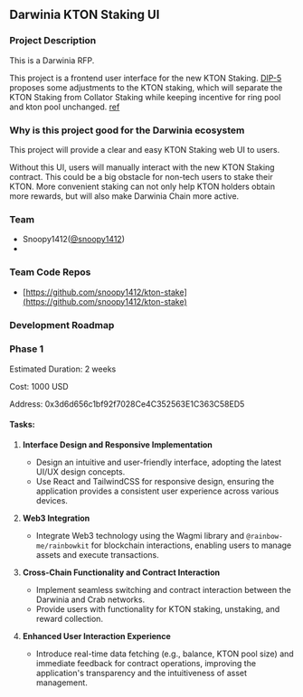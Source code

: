 ## Darwinia KTON Staking UI

### Project Description

This is a Darwinia RFP.

This project is a frontend user interface for the new KTON Staking. [DIP-5](https://github.com/darwinia-network/DIPs/pull/15) proposes some adjustments to the KTON staking, which will separate the KTON Staking from Collator Staking while keeping incentive for ring pool and kton pool unchanged. [ref](https://github.com/orgs/darwinia-network/discussions/1393)

### **Why is this project good for the Darwinia ecosystem**

This project will provide a clear and easy KTON Staking web UI to users.

Without this UI, users will manually interact with the new KTON Staking contract. This could be a big obstacle for non-tech users to stake their KTON. More convenient staking can not only help KTON holders obtain more rewards, but will also make Darwinia Chain more active.

### Team

- Snoopy1412([@snoopy1412](https://github.com/snoopy1412))
-

### Team Code Repos

- [https://github.com/snoopy1412/kton-stake](https://github.com/snoopy1412/kton-stake)

### Development Roadmap

### **Phase 1**

Estimated Duration: 2 weeks

Cost: 1000 USD

Address: 0x3d6d656c1bf92f7028Ce4C352563E1C363C58ED5

#### Tasks:

1. **Interface Design and Responsive Implementation**

   - Design an intuitive and user-friendly interface, adopting the latest UI/UX design concepts.
   - Use React and TailwindCSS for responsive design, ensuring the application provides a consistent user experience across various devices.

2. **Web3 Integration**

   - Integrate Web3 technology using the Wagmi library and `@rainbow-me/rainbowkit` for blockchain interactions, enabling users to manage assets and execute transactions.

3. **Cross-Chain Functionality and Contract Interaction**

   - Implement seamless switching and contract interaction between the Darwinia and Crab networks.
   - Provide users with functionality for KTON staking, unstaking, and reward collection.

4. **Enhanced User Interaction Experience**
   - Introduce real-time data fetching (e.g., balance, KTON pool size) and immediate feedback for contract operations, improving the application's transparency and the intuitiveness of asset management.

